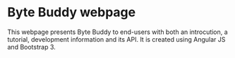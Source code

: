 Byte Buddy webpage
==================

This webpage presents Byte Buddy to end-users with both an introcution, a tutorial, development information and
its API. It is created using Angular JS and Bootstrap 3.
